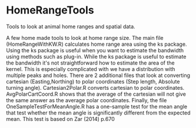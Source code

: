 HomeRangeTools
==============

Tools to look at animal home ranges and spatial data.

A few home made tools to look at home range size. The main file (HomeRangeWithKW.R) calculates home range area using the ks package. Using the ks package is useful when you want to estimate the bandwidth using methods such as plug-in. While the ks package is useful to estimate the bandwidth it's not straightforward how to estimate the area of the kernel. This is especially complicated with we have a distribution with multiple peaks and holes.
There are 2 additional files that look at converting cartesian (Easting,Northing) to polar coordinates (Step length, Absolute turning angle). Cartesian2Polar.R converts cartesian to polar coordinates. AvgPolarCartCoord.R shows that the average of the cartesian will not give the same answer as the average polar coordinates. 
Finally, the file OneSampleTestForMeanAngle.R has a one-sample test for the mean angle that test whether the mean angle is significantly different from the expected mean. This test is based on Zar (2014) p.670 
